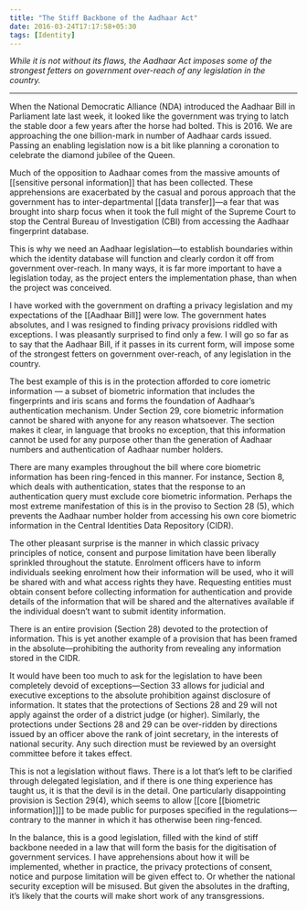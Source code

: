 ```yaml
---
title: "The Stiff Backbone of the Aadhaar Act"
date: 2016-03-24T17:17:58+05:30
tags: [Identity]
---
```

*While it is not without its flaws, the Aadhaar Act imposes some of the strongest fetters on government over-reach of any legislation in the country.*

<!--more-->
---

When the National Democratic Alliance (NDA) introduced the Aadhaar Bill in Parliament late last week, it looked like the government was trying to latch the stable door a few years after the horse had bolted. This is 2016. We are approaching the one billion-mark in number of Aadhaar cards issued. Passing an enabling legislation now is a bit like planning a coronation to celebrate the diamond jubilee of the Queen.

Much of the opposition to Aadhaar comes from the massive amounts of [[sensitive personal information]] that has been collected. These apprehensions are exacerbated by the casual and porous approach that the government has to inter-departmental [[data transfer]]—a fear that was brought into sharp focus when it took the full might of the Supreme Court to stop the Central Bureau of Investigation (CBI) from accessing the Aadhaar fingerprint database.

This is why we need an Aadhaar legislation—to establish boundaries within which the identity database will function and clearly cordon it off from government over-reach. In many ways, it is far more important to have a legislation today, as the project enters the implementation phase, than when the project was conceived.

I have worked with the government on drafting a privacy legislation and my expectations of the [[Aadhaar Bill]] were low. The government hates absolutes, and I was resigned to finding privacy provisions riddled with exceptions. I was pleasantly surprised to find only a few. I will go so far as to say that the Aadhaar Bill, if it passes in its current form, will impose some of the strongest fetters on government over-reach, of any legislation in the country.

The best example of this is in the protection afforded to core iometric information — a subset of biometric information that includes the fingerprints and iris scans and forms the foundation of Aadhaar’s authentication mechanism. Under Section 29, core biometric information cannot be shared with anyone for any reason whatsoever. The section makes it clear, in language that brooks no exception, that this information cannot be used for any purpose other than the generation of Aadhaar numbers and authentication of Aadhaar number holders.

There are many examples throughout the bill where core biometric information has been ring-fenced in this manner. For instance, Section 8, which deals with authentication, states that the response to an authentication query must exclude core biometric information. Perhaps the most extreme manifestation of this is in the proviso to Section 28 (5), which prevents the Aadhaar number holder from accessing his own core biometric information in the Central Identities Data Repository (CIDR).

The other pleasant surprise is the manner in which classic privacy principles of notice, consent and purpose limitation have been liberally sprinkled throughout the statute. Enrolment officers have to inform individuals seeking enrolment how their information will be used, who it will be shared with and what access rights they have. Requesting entities must obtain consent before collecting information for authentication and provide details of the information that will be shared and the alternatives available if the individual doesn’t want to submit identity information.

There is an entire provision (Section 28) devoted to the protection of information. This is yet another example of a provision that has been framed in the absolute—prohibiting the authority from revealing any information stored in the CIDR.

It would have been too much to ask for the legislation to have been completely devoid of exceptions—Section 33 allows for judicial and executive exceptions to the absolute prohibition against disclosure of information. It states that the protections of Sections 28 and 29 will not apply against the order of a district judge (or higher). Similarly, the protections under Sections 28 and 29 can be over-ridden by directions issued by an officer above the rank of joint secretary, in the interests of national security. Any such direction must be reviewed by an oversight committee before it takes effect.

This is not a legislation without flaws. There is a lot that’s left to be clarified through delegated legislation, and if there is one thing experience has taught us, it is that the devil is in the detail. One particularly disappointing provision is Section 29(4), which seems to allow [[core [[biometric information]]]] to be made public for purposes specified in the regulations—contrary to the manner in which it has otherwise been ring-fenced.

In the balance, this is a good legislation, filled with the kind of stiff backbone needed in a law that will form the basis for the digitisation of government services. I have apprehensions about how it will be implemented, whether in practice, the privacy protections of consent, notice and purpose limitation will be given effect to. Or whether the national security exception will be misused. But given the absolutes in the drafting, it’s likely that the courts will make short work of any transgressions.

